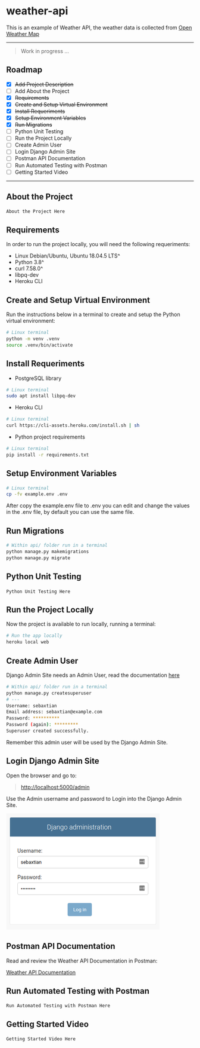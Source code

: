 # weather-api

This is an example of Weather API, the weather data is collected from [Open Weather Map](https://openweathermap.org/)

---

> Work in progress ...

## Roadmap

- [x] ~~Add Project Description~~
- [ ] Add About the Project
- [x] ~~Requirements~~
- [x] ~~Create and Setup Virtual Environment~~
- [x] ~~Install Requeriments~~
- [x] ~~Setup Environment Variables~~
- [x] ~~Run Migrations~~
- [ ] Python Unit Testing
- [ ] Run the Project Locally
- [ ] Create Admin User
- [ ] Login Django Admin Site
- [ ] Postman API Documentation
- [ ] Run Automated Testing with Postman
- [ ] Getting Started Video

---

## About the Project

`About the Project Here`

## Requirements

In order to run the project locally, you will need the following requeriments:

- Linux Debian/Ubuntu, Ubuntu 18.04.5 LTS^
- Python 3.8^
- curl 7.58.0^
- libpq-dev
- Heroku CLI

## Create and Setup Virtual Environment

Run the instructions below in a terminal to create and setup the Python virtual environment:

```bash
# Linux terminal
python -m venv .venv
source .venv/bin/activate
```

## Install Requeriments

- PostgreSQL library

```bash
# Linux terminal
sudo apt install libpq-dev
```

- Heroku CLI

```bash
# Linux terminal
curl https://cli-assets.heroku.com/install.sh | sh
```

- Python project requirements

```bash
# Linux terminal
pip install -r requirements.txt
```

## Setup Environment Variables

```bash
# Linux terminal
cp -fv example.env .env
```

After copy the example.env file to .env you can edit and change the values in the .env file, by default you can use the same file.

## Run Migrations

```bash
# Within api/ folder run in a terminal
python manage.py makemigrations
python manage.py migrate
```

## Python Unit Testing

`Python Unit Testing Here`

## Run the Project Locally

Now the project is available to run locally, running a terminal:

```bash
# Run the app locally
heroku local web
```

## Create Admin User

Django Admin Site needs an Admin User,
read the documentation [here](https://docs.djangoproject.com/en/3.0/intro/tutorial02/#creating-an-admin-user)

```bash
# Within api/ folder run in a terminal
python manage.py createsuperuser
# ---
Username: sebaxtian
Email address: sebaxtian@example.com
Password: **********
Password (again): *********
Superuser created successfully.
```

Remember this admin user will be used by the Django Admin Site.

## Login Django Admin Site

Open the browser and go to:

> [http://localhost:5000/admin](http://localhost:5000/admin)

Use the Admin username and password to Login into the Django Admin Site.

[![Login Admin Site](./doc/Login-Admin-Site.png "Login Admin Site")](./Login-Admin-Site.png)

## Postman API Documentation

Read and review the Weather API Documentation in Postman:

[Weather API Documentation](#!)

## Run Automated Testing with Postman

`Run Automated Testing with Postman Here`

## Getting Started Video

`Getting Started Video Here`
